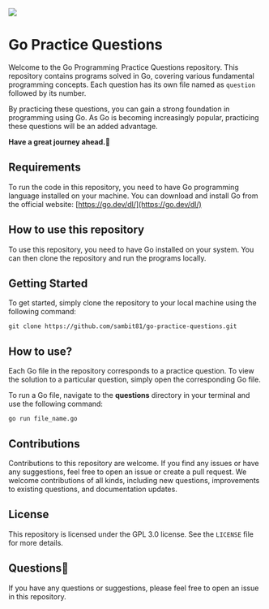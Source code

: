 ![](https://upload.wikimedia.org/wikipedia/commons/0/05/Go_Logo_Blue.svg)
#  Go Practice Questions

Welcome to the Go Programming Practice Questions repository. This repository contains programs solved in Go, covering various fundamental programming concepts. Each question has its own file named as `question` followed by its number.

By practicing these questions, you can gain a strong foundation in programming using Go. As Go is becoming increasingly popular, practicing these questions will be an added advantage.

**Have a great journey ahead.🫡**

## Requirements

To run the code in this repository, you need to have Go programming language installed on your machine. You can download and install Go from the official website: [https://go.dev/dl/](https://go.dev/dl/)

## How to use this repository

To use this repository, you need to have Go installed on your system. You can then clone the repository and run the programs locally.

## Getting Started
To get started, simply clone the repository to your local machine using the following command:

```shell
git clone https://github.com/sambit81/go-practice-questions.git
```
## How to use?
Each Go file in the repository corresponds to a practice question. To view the solution to a particular question, simply open the corresponding Go file.

To run a Go file, navigate to the **questions** directory in your terminal and use the following command: 
```shell
go run file_name.go
```

## Contributions

Contributions to this repository are welcome. If you find any issues or have any suggestions, feel free to open an issue or create a pull request. We welcome contributions of all kinds, including new questions, improvements to existing questions, and documentation updates.

## License

This repository is licensed under the GPL 3.0 license. See the `LICENSE` file for more details.

## Questions🤔

If you have any questions or suggestions, please feel free to open an issue in this repository.